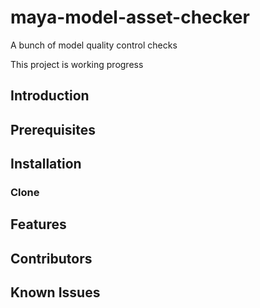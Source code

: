 # maya-model-asset-checker

A bunch of model quality control checks

This project is working progress

## Introduction

## Prerequisites

## Installation

### Clone

## Features

## Contributors

##  Known Issues

## 